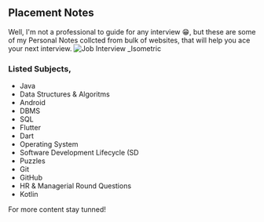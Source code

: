 ## Placement Notes 
Well, I'm not a professional to guide for any interview 😁, but these are some of my Personal Notes collcted from bulk of websites, that will help you ace your next interview. 
![Job Interview _Isometric](https://user-images.githubusercontent.com/36065206/213624058-efd12c3c-6e70-4306-a981-a42a91b8494e.png)

### Listed Subjects,
- Java
- Data Structures & Algoritms
- Android
- DBMS
- SQL
- Flutter
- Dart
- Operating System
- Software Development Lifecycle (SD
- Puzzles
- Git
- GitHub
- HR & Managerial Round Questions
- Kotlin

For more content stay tunned!
